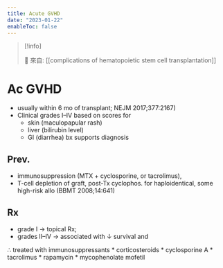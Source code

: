 ```yaml
---
title: Acute GVHD
date: "2023-01-22"
enableToc: false
---
```


> [!info]
>
> 🌱 來自: [[complications of hematopoietic stem cell transplantation]]

# Ac GVHD

* usually within 6 mo of transplant; NEJM 2017;377:2167)
* Clinical grades I–IV based on scores for
	* skin (maculopapular rash)
	* liver (bilirubin level)
	* GI (diarrhea)
bx supports diagnosis

## Prev.
* immunosuppression (MTX + cyclosporine, or tacrolimus),
* T-cell depletion of graft, post-Tx cyclophos. for haploidentical, some high-risk allo (BBMT 2008;14:641)

## Rx

* grade I → topical Rx;
* grades II–IV → associated with ↓ survival and

∴ treated with immunosuppressants
	* corticosteroids
	* cyclosporine A
	* tacrolimus
	* rapamycin
	* mycophenolate mofetil


